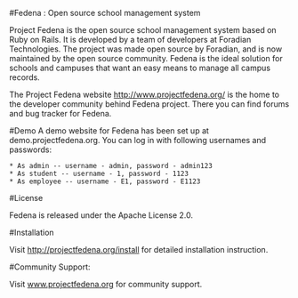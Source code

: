 #Fedena : Open source school management system

Project Fedena is the open source school management system based on Ruby on Rails. It is developed by a team of developers at Foradian Technologies. The project was made 
open source by Foradian, and is now maintained by the open source community. Fedena is the ideal solution for schools and campuses that want an easy means to manage all 
campus records.

The Project Fedena website http://www.projectfedena.org/ is the home to the developer community behind Fedena project. There you can find forums and bug tracker for 
Fedena.

#Demo
A demo website for Fedena has been set up at demo.projectfedena.org. You can log in with following usernames and passwords:

    * As admin -- username - admin, password - admin123
    * As student -- username - 1, password - 1123
    * As employee -- username - E1, password - E1123

#License

Fedena is released under the Apache License 2.0.

#Installation

Visit  http://projectfedena.org/install for detailed installation instruction.

#Community Support:

Visit www.projectfedena.org for community support.
